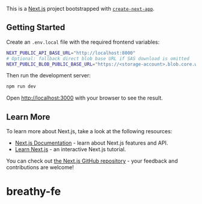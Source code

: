 This is a [Next.js](https://nextjs.org) project bootstrapped with [`create-next-app`](https://nextjs.org/docs/app/api-reference/cli/create-next-app).

## Getting Started

Create an `.env.local` file with the required frontend variables:

```bash
NEXT_PUBLIC_API_BASE_URL="http://localhost:8000"
# Optional: fallback direct blob base URL if SAS download is omitted
NEXT_PUBLIC_BLOB_PUBLIC_BASE_URL="https://<storage-account>.blob.core.windows.net/<container>"
```

Then run the development server:

```bash
npm run dev
```

Open [http://localhost:3000](http://localhost:3000) with your browser to see the result.

## Learn More

To learn more about Next.js, take a look at the following resources:

- [Next.js Documentation](https://nextjs.org/docs) - learn about Next.js features and API.
- [Learn Next.js](https://nextjs.org/learn) - an interactive Next.js tutorial.

You can check out [the Next.js GitHub repository](https://github.com/vercel/next.js) - your feedback and contributions are welcome!

# breathy-fe
